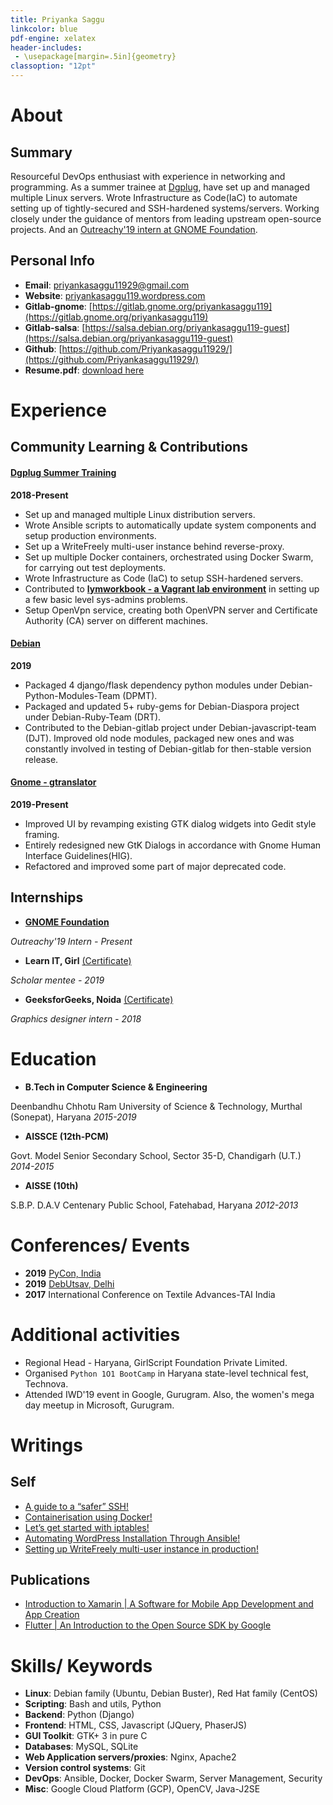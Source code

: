 ```yaml
---
title: Priyanka Saggu
linkcolor: blue
pdf-engine: xelatex
header-includes:
 - \usepackage[margin=.5in]{geometry}
classoption: "12pt"
---
```


# About

## Summary

Resourceful DevOps enthusiast with experience in networking and programming. As a summer trainee at [Dgplug](https://dgplug.org/archive/), have set up and managed multiple Linux servers. Wrote Infrastructure as Code(IaC) to automate setting up of tightly-secured and SSH-hardened systems/servers. Working closely under the guidance of mentors from leading upstream open-source projects. And an [Outreachy'19 intern at GNOME Foundation](https://www.outreachy.org/alums/).

## Personal Info

+ **Email**: [priyankasaggu11929@gmail.com](mailto:priyankasaggu11929@gmail.com)
+ **Website**: [priyankasaggu119.wordpress.com](priyankasaggu119.wordpress.com)
+ **Gitlab-gnome**: [https://gitlab.gnome.org/priyankasaggu119](https://gitlab.gnome.org/priyankasaggu119)
+ **Gitlab-salsa**: [https://salsa.debian.org/priyankasaggu119-guest](https://salsa.debian.org/priyankasaggu119-guest)
+ **Github**: [https://github.com/Priyankasaggu11929/](https://github.com/Priyankasaggu11929/)
+ **Resume.pdf**: [download here](https://github.com/Priyankasaggu11929/resume/raw/master/priyankasaggu.pdf)

# Experience

## Community Learning & Contributions

#### [Dgplug Summer Training](https://dgplug.org/archive/)
**2018-Present**

+ Set up and managed multiple Linux distribution servers.
+ Wrote Ansible scripts to automatically update system components and setup production environments.
+ Set up a WriteFreely multi-user instance behind reverse-proxy.
+ Set up multiple Docker containers, orchestrated using Docker Swarm, for carrying out test deployments.
+ Wrote Infrastructure as Code (IaC) to setup SSH-hardened servers.
+ Contributed to [**lymworkbook - a Vagrant lab environment**](https://github.com/kushaldas/lymworkbook) in setting up a few basic level sys-admins problems.
+ Setup OpenVpn service, creating both OpenVPN server and Certificate Authority (CA) server on different machines.

#### [Debian](https://www.debian.org/intro/about)
**2019**

+ Packaged 4 django/flask dependency python modules under Debian-Python-Modules-Team (DPMT).
+ Packaged and updated 5+ ruby-gems for Debian-Diaspora project under Debian-Ruby-Team (DRT).
+ Contributed to the Debian-gitlab project under Debian-javascript-team (DJT). Improved old node modules, packaged new ones and was constantly involved in testing of Debian-gitlab for then-stable version release.

#### [Gnome - gtranslator](https://gitlab.gnome.org/GNOME/gtranslator/)
**2019-Present**

+ Improved UI by revamping existing GTK dialog widgets into Gedit style framing.
+ Entirely redesigned new GtK Dialogs in accordance with Gnome Human Interface Guidelines(HIG).
+ Refactored and improved some part of major deprecated code.

## Internships

+ [**GNOME Foundation**](https://www.outreachy.org/alums/)

_Outreachy'19 Intern - Present_

+ **Learn IT, Girl** [(Certificate)](https://www.credential.net/bv0kk4cq)

_Scholar mentee - 2019_

+ **GeeksforGeeks, Noida** [(Certificate)](https://media.geeksforgeeks.org/wp-content/cdn-uploads/Priyanka-Saggu-1.jpg)

_Graphics designer intern - 2018_



# Education

+ **B.Tech in Computer Science & Engineering**

 Deenbandhu Chhotu Ram University of Science & Technology, Murthal (Sonepat), Haryana
_2015-2019_

+ **AISSCE (12th-PCM)**

Govt. Model Senior Secondary School, Sector 35-D, Chandigarh (U.T.)
_2014-2015_

+ **AISSE (10th)**

S.B.P. D.A.V Centenary Public School, Fatehabad, Haryana
_2012-2013_


# Conferences/ Events

+ **2019** [PyCon, India](https://in.pycon.org/2019/)
+ **2019** [DebUtsav, Delhi](http://www.fossevents.in/debutsav-delhi-055c485049d8493bbb92bd03f79ba8c2/)
+ **2017** International Conference on Textile Advances-TAI India

# Additional activities

+ Regional Head - Haryana, GirlScript Foundation Private Limited.
+ Organised `Python 1O1 BootCamp` in Haryana state-level technical fest, Technova.
+ Attended IWD'19 event in Google, Gurugram. Also, the women's mega day meetup in Microsoft, Gurugram.

# Writings

## Self

+ [A guide to a “safer” SSH!](https://priyankasaggu119.wordpress.com/2019/08/12/a-guide-to-a-safer-ssh/)
+ [Containerisation using Docker!](https://priyankasaggu119.wordpress.com/2019/07/31/containerisation-using-docker/)
+ [Let’s get started with iptables!](https://priyankasaggu119.wordpress.com/2019/08/09/lets-get-started-with-iptables/)
+ [Automating WordPress Installation Through Ansible!](https://priyankasaggu119.wordpress.com/page/1/)
+ [Setting up WriteFreely multi-user instance in production!](https://priyankasaggu119.wordpress.com/2019/07/29/setting-up-writefreely-multi-user-instance-in-production/)

## Publications

+ [Introduction to Xamarin | A Software for Mobile App Development and App Creation](https://www.geeksforgeeks.org/introduction-to-xamarin-a-software-for-mobile-app-development-and-app-creation/)
+ [Flutter | An Introduction to the Open Source SDK by Google](https://www.geeksforgeeks.org/flutter-an-introduction-to-the-open-source-sdk-by-google/)


# Skills/ Keywords

+ **Linux**: Debian family (Ubuntu, Debian Buster), Red Hat family (CentOS)
+ **Scripting**: Bash and utils, Python
+ **Backend**: Python (Django)
+ **Frontend**: HTML, CSS, Javascript (JQuery, PhaserJS)
+ **GUI Toolkit**: GTK+ 3 in pure C
+ **Databases**: MySQL, SQLite
+ **Web Application servers/proxies**: Nginx, Apache2
+ **Version control systems**: Git
+ **DevOps**: Ansible, Docker, Docker Swarm, Server Management, Security
+ **Misc**: Google Cloud Platform (GCP), OpenCV, Java-J2SE
